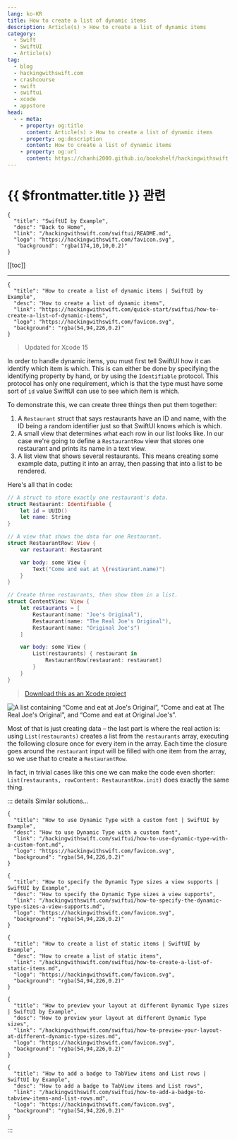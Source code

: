 ```yaml
---
lang: ko-KR
title: How to create a list of dynamic items
description: Article(s) > How to create a list of dynamic items
category:
  - Swift
  - SwiftUI
  - Article(s)
tag: 
  - blog
  - hackingwithswift.com
  - crashcourse
  - swift
  - swiftui
  - xcode
  - appstore
head:
  - - meta:
    - property: og:title
      content: Article(s) > How to create a list of dynamic items
    - property: og:description
      content: How to create a list of dynamic items
    - property: og:url
      content: https://chanhi2000.github.io/bookshelf/hackingwithswift.com/swiftui/how-to-create-a-list-of-dynamic-items.html
---
```


# {{ $frontmatter.title }} 관련

```component VPCard
{
  "title": "SwiftUI by Example",
  "desc": "Back to Home",
  "link": "/hackingwithswift.com/swiftui/README.md",
  "logo": "https://hackingwithswift.com/favicon.svg",
   "background": "rgba(174,10,10,0.2)"
}
```

[[toc]]

---

```component VPCard
{
  "title": "How to create a list of dynamic items | SwiftUI by Example",
  "desc": "How to create a list of dynamic items",
  "link": "https://hackingwithswift.com/quick-start/swiftui/how-to-create-a-list-of-dynamic-items",
  "logo": "https://hackingwithswift.com/favicon.svg",
  "background": "rgba(54,94,226,0.2)"
}
```

> Updated for Xcode 15

In order to handle dynamic items, you must first tell SwiftUI how it can identify which item is which. This is can either be done by specifying the identifying property by hand, or by using the `Identifiable` protocol. This protocol has only one requirement, which is that the type must have some sort of `id` value SwiftUI can use to see which item is which.

To demonstrate this, we can create three things then put them together:

1. A `Restaurant` struct that says restaurants have an ID and name, with the ID being a random identifier just so that SwiftUI knows which is which.
2. A small view that determines what each row in our list looks like. In our case we're going to define a `RestaurantRow` view that stores one restaurant and prints its name in a text view.
3. A list view that shows several restaurants. This means creating some example data, putting it into an array, then passing that into a list to be rendered.

Here's all that in code:

```swift
// A struct to store exactly one restaurant's data.
struct Restaurant: Identifiable {
    let id = UUID()
    let name: String
}

// A view that shows the data for one Restaurant.
struct RestaurantRow: View {
    var restaurant: Restaurant

    var body: some View {
        Text("Come and eat at \(restaurant.name)")
    }
}

// Create three restaurants, then show them in a list.
struct ContentView: View {
    let restaurants = [
        Restaurant(name: "Joe's Original"),
        Restaurant(name: "The Real Joe's Original"),
        Restaurant(name: "Original Joe's")
    ]

    var body: some View {
        List(restaurants) { restaurant in
            RestaurantRow(restaurant: restaurant)
        }
    }
}
```

> [<FontIcon icon="fas fa-file-zipper"/>Download this as an Xcode project](https://hackingwithswift.com/files/projects/swiftui/how-to-create-a-list-of-dynamic-items-1.zip)

![A list containing “Come and eat at Joe's Original”, “Come and eat at The Real Joe's Original”, and “Come and eat at Original Joe's”.](https://hackingwithswift.com/img/books/quick-start/swiftui/how-to-create-a-list-of-dynamic-items-1~dark@2x.png)

Most of that is just creating data – the last part is where the real action is: using `List(restaurants)` creates a list from the `restaurants` array, executing the following closure once for every item in the array. Each time the closure goes around the `restaurant` input will be filled with one item from the array, so we use that to create a `RestaurantRow`.

In fact, in trivial cases like this one we can make the code even shorter: `List(restaurants, rowContent: RestaurantRow.init)` does exactly the same thing.

::: details Similar solutions…

```component VPCard
{ 
  "title": "How to use Dynamic Type with a custom font | SwiftUI by Example",
  "desc": "How to use Dynamic Type with a custom font",
  "link": "/hackingwithswift.com/swiftui/how-to-use-dynamic-type-with-a-custom-font.md",
  "logo": "https://hackingwithswift.com/favicon.svg",
  "background": "rgba(54,94,226,0.2)"
}
```

```component VPCard
{ 
  "title": "How to specify the Dynamic Type sizes a view supports | SwiftUI by Example",
  "desc": "How to specify the Dynamic Type sizes a view supports",
  "link": "/hackingwithswift.com/swiftui/how-to-specify-the-dynamic-type-sizes-a-view-supports.md",
  "logo": "https://hackingwithswift.com/favicon.svg",
  "background": "rgba(54,94,226,0.2)"
}
```

```component VPCard
{
  "title": "How to create a list of static items | SwiftUI by Example",
  "desc": "How to create a list of static items",
  "link": "/hackingwithswift.com/swiftui/how-to-create-a-list-of-static-items.md",
  "logo": "https://hackingwithswift.com/favicon.svg",
  "background": "rgba(54,94,226,0.2)"
}
```

```component VPCard
{
  "title": "How to preview your layout at different Dynamic Type sizes | SwiftUI by Example",
  "desc": "How to preview your layout at different Dynamic Type sizes",
  "link": "/hackingwithswift.com/swiftui/how-to-preview-your-layout-at-different-dynamic-type-sizes.md",
  "logo": "https://hackingwithswift.com/favicon.svg",
  "background": "rgba(54,94,226,0.2)"
}
```

```component VPCard
{
  "title": "How to add a badge to TabView items and List rows | SwiftUI by Example",
  "desc": "How to add a badge to TabView items and List rows",
  "link": "/hackingwithswift.com/swiftui/how-to-add-a-badge-to-tabview-items-and-list-rows.md",
  "logo": "https://hackingwithswift.com/favicon.svg",
  "background": "rgba(54,94,226,0.2)"
}
```

:::

